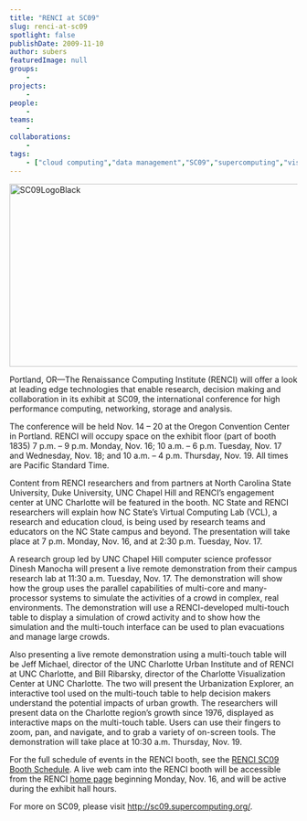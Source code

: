 ```yaml
---
title: "RENCI at SC09"
slug: renci-at-sc09
spotlight: false
publishDate: 2009-11-10
author: subers
featuredImage: null
groups:
    - 
projects:
    - 
people:
    - 
teams: 
    - 
collaborations:
    - 
tags:
    - ["cloud computing","data management","SC09","supercomputing","visualization infrastructure"]
---
```

<p><img class="alignnone size-full wp-image-4358" title="SC09LogoBlack" src="http://www.renci.org/wp-content/uploads/2009/11/SC09LogoBlack.jpg" alt="SC09LogoBlack" width="630" height="320" /></p>

<p>Portland, OR—The Renaissance Computing Institute (RENCI) will offer a look at leading edge technologies that enable research, decision making and collaboration in its exhibit at SC09, the international conference for high performance computing, networking, storage and analysis.<!--more--></p>

<p>The conference will be held Nov. 14 – 20 at the Oregon Convention Center in Portland. RENCI will occupy space on the exhibit floor (part of booth 1835) 7 p.m. – 9 p.m. Monday, Nov. 16; 10 a.m. – 6 p.m. Tuesday, Nov. 17 and Wednesday, Nov. 18; and 10 a.m. – 4 p.m. Thursday, Nov. 19. All times are Pacific Standard Time.</p>

<p>Content from RENCI researchers and from partners at North Carolina State University, Duke University, UNC Chapel Hill and RENCI’s engagement center at UNC Charlotte will be featured in the booth. NC State and RENCI researchers will explain how NC State’s Virtual Computing Lab (VCL), a research and education cloud, is being used by research teams and educators on the NC State campus and beyond. The presentation will take place at 7 p.m. Monday, Nov. 16, and at 2:30 p.m. Tuesday, Nov. 17.</p>

<p>A research group led by UNC Chapel Hill computer science professor Dinesh Manocha will present a live remote demonstration from their campus research lab at 11:30 a.m. Tuesday, Nov. 17.  The demonstration will show how the group uses the parallel capabilities of multi-core and many-processor systems to simulate the activities of a crowd in complex, real environments. The demonstration will use a RENCI-developed multi-touch table to display a simulation of crowd activity and to show how the simulation and the multi-touch interface can be used to plan evacuations and manage large crowds.</p>

<p>Also presenting a live remote demonstration using a multi-touch table will be Jeff Michael, director of the UNC Charlotte Urban Institute and of RENCI at UNC Charlotte, and Bill Ribarsky, director of the Charlotte Visualization Center at UNC Charlotte. The two will present the Urbanization Explorer, an interactive tool used on the multi-touch table to help decision makers understand the potential impacts of urban growth. The researchers will present data on the Charlotte region’s growth since 1976, displayed as interactive maps on the multi-touch table. Users can use their fingers to zoom, pan, and navigate, and to grab a variety of on-screen tools. The demonstration will take place at 10:30 a.m. Thursday, Nov. 19.</p>

<p>For the full schedule of events in the RENCI booth, see the <a href="http://www.renci.org/wp-content/uploads/2009/11/PresentationSchedule_FINAL.pdf" target="_blank">RENCI SC09 Booth Schedule</a>. A live web cam into the RENCI booth will be accessible from the RENCI <a href="http://www.renci.org">home page</a> beginning Monday, Nov. 16, and will be active during the exhibit hall hours.</p>

<p>For more on SC09, please visit <a href="http://sc09.supercomputing.org/">http://sc09.supercomputing.org/</a>.</p>
